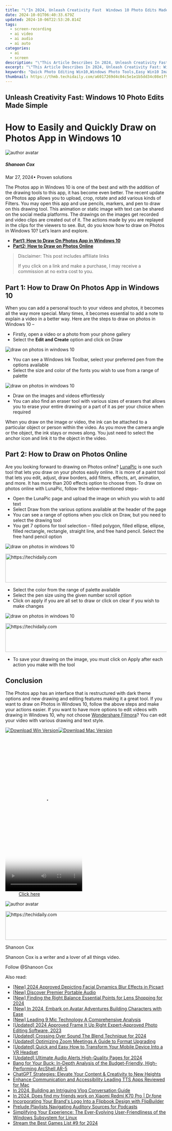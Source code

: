 ```yaml
---
title: "\"In 2024, Unleash Creativity Fast  Windows 10 Photo Edits Made Simple\""
date: 2024-10-01T06:40:33.679Z
updated: 2024-10-06T22:53:20.814Z
tags: 
  - screen-recording
  - ai video
  - ai audio
  - ai auto
categories: 
  - ai
  - screen
description: "\"This Article Describes In 2024, Unleash Creativity Fast: Windows 10 Photo Edits Made Simple\""
excerpt: "\"This Article Describes In 2024, Unleash Creativity Fast: Windows 10 Photo Edits Made Simple\""
keywords: "Quick Photo Editing Win10,Windows Photo Tools,Easy Win10 Image Enhance,Simplify Win10 Imagery,Accelerate Win10 Creativity,Fast Photo Edit on Windows,Simple Win10 Photo Correction"
thumbnail: https://thmb.techidaily.com/a6017269d4c04c5e1e1b5dd34c08e1f92a0a41c1ec409bdbe7a0807e99cdc6f4.jpg
---
```


## Unleash Creativity Fast: Windows 10 Photo Edits Made Simple

# How to Easily and Quickly Draw on Photos App in Windows 10

![author avatar](https://images.wondershare.com/filmora/article-images/shannon-cox.jpg)

##### Shanoon Cox

 Mar 27, 2024• Proven solutions

The Photos app in Windows 10 is one of the best and with the addition of the drawing tools to this app, it has become even better. The recent update on Photos app allows you to upload, crop, rotate and add various kinds of Filters. You may open this app and use pencils, markers, and pen to draw on this drawing tool. This animation or static image with text can be shared on the social media platforms. The drawings on the images get recorded and video clips are created out of it. The actions made by you are replayed in the clips for the viewers to see. But, do you know how to draw on Photos in Windows 10? Let’s learn and explore.

* [**Part1: How to Draw On Photos App in Windows 10**](#part1)
* [**Part2: How to Draw on Photos Online**](#part2)

>  Disclaimer: This post includes affiliate links
>
>  If you click on a link and make a purchase, I may receive a commission at no extra cost to you.
>

## Part 1: How to Draw On Photos App in Windows 10

When you can add a personal touch to your videos and photos, it becomes all the way more special. Many times, it becomes essential to add a note to explain a video in a better way. Here are the steps to draw on photos in Windows 10 –

* Firstly, open a video or a photo from your phone gallery
* Select the **Edit and Create** option and click on Draw

![draw on photos in windows 10](https://images.wondershare.com/filmora/article-images/draw-on-photos-in-windows-10.jpg)

* You can see a Windows Ink Toolbar, select your preferred pen from the options available
* Select the size and color of the fonts you wish to use from a range of palette

![draw on photos in windows 10](https://images.wondershare.com/filmora/article-images/start-drawing-on-photos-in-windows-10.jpg)

* Draw on the images and videos effortlessly
* You can also find an eraser tool with various sizes of erasers that allows you to erase your entire drawing or a part of it as per your choice when required

When you draw on the image or video, the ink can be attached to a particular object or person within the video. As you move the camera angle or the object, the ink stays or moves along. You just need to select the anchor icon and link it to the object in the video.

## Part 2: How to Draw on Photos Online

Are you looking forward to drawing on Photos online? [LunaPic](https://www140.lunapic.com/editor/?action=draw) is one such tool that lets you draw on your photos easily online. It is more of a paint tool that lets you edit, adjust, draw borders, add filters, effects, art, animation, and more. It has more than 200 effects option to choose from. To draw on photos online with LunaPic, follow the below-mentioned steps-

* Open the LunaPic page and upload the image on which you wish to add text
* Select Draw from the various options available at the header of the page
* You can see a range of options when you click on Draw, but you need to select the drawing tool
* You get 7 options for tool selection – filled polygon, filled ellipse, ellipse, filled rectangle, rectangle, straight line, and free hand pencil. Select the free hand pencil option

![draw on photos in windows 10](https://images.wondershare.com/filmora/article-images/lunapic-drawing.jpg)

<!-- affiliate ads begin -->
<a href="https://ephamedtechinc.pxf.io/c/5597632/2136618/26400" target="_top" id="2136618">
  <img src="//a.impactradius-go.com/display-ad/26400-2136618" border="0" alt="https://techidaily.com" width="728" height="90"/>
</a>
<img height="0" width="0" src="https://ephamedtechinc.pxf.io/i/5597632/2136618/26400" style="position:absolute;visibility:hidden;" border="0" />
<!-- affiliate ads end -->

* Select the color from the range of palette available
* Select the pen size using the given number scroll option
* Click on apply if you are all set to draw or click on clear if you wish to make changes

![draw on photos in windows 10](https://images.wondershare.com/filmora/article-images/editing-drawings-on-windows-10.jpg)

<!-- affiliate ads begin -->
<a href="https://aligracehair.sjv.io/c/5597632/1972684/19272" target="_top" id="1972684">
  <img src="//a.impactradius-go.com/display-ad/19272-1972684" border="0" alt="https://techidaily.com" width="728" height="90"/>
</a>
<img height="0" width="0" src="https://aligracehair.sjv.io/i/5597632/1972684/19272" style="position:absolute;visibility:hidden;" border="0" />
<!-- affiliate ads end -->

* To save your drawing on the image, you must click on Apply after each action you make with the tool

## Conclusion

The Photos app has an interface that is restructured with dark theme options and new drawing and editing features making it a great tool. If you want to draw on Photos in Windows 10, follow the above steps and make your actions easier. If you want to have more options to edit videos with drawing in Windows 10, why not choose [Wondershare Filmora](https://tools.techidaily.com/wondershare/filmora/download/)? You can edit your video with various drawing and text style.

[![Download Win Version](https://images.wondershare.com/filmora/guide/download-btn-win.jpg)](https://tools.techidaily.com/wondershare/filmora/download/)[![Download Mac Version](https://images.wondershare.com/filmora/guide/download-btn-mac.jpg)](https://tools.techidaily.com/wondershare/filmora/download/)

<!-- affiliate ads begin -->
<span id="1770544">
					<video width="240" height="480" style="cursor:pointer"
           poster="//a.impactradius-go.com/display-clicktoplayimage/1770544.png"
           onclick="if(!this.playClicked){this.play();this.setAttribute('controls',true);this.playClicked=true;}">
	   <source src="//a.impactradius-go.com/display-ad/20702-1770544">
	   <img src="//a.impactradius-go.com/display-clicktoplayimage/1770544.png" style="border: none; height: 100%; width: 100%; object-fit: contain">
	</video>
	<div style="width:150px;text-align:center"><a href="javascript:window.open(decodeURIComponent('https%3A%2F%2Ftokenmetrics.sjv.io%2Fc%2F5597632%2F1770544%2F20702'), '_blank');void(0);">Click here</a></div>
</span>
<img height="0" width="0" src="https://imp.pxf.io/i/5597632/1770544/20702" style="position:absolute;visibility:hidden;" border="0" />
<!-- affiliate ads end -->

![author avatar](https://images.wondershare.com/filmora/article-images/shannon-cox.jpg)

<!-- affiliate ads begin -->
<a href="https://appsumo.8odi.net/c/5597632/2118312/7443" target="_top" id="2118312">
  <img src="//a.impactradius-go.com/display-ad/7443-2118312" border="0" alt="https://techidaily.com" width="728" height="90"/>
</a>
<img height="0" width="0" src="https://appsumo.8odi.net/i/5597632/2118312/7443" style="position:absolute;visibility:hidden;" border="0" />
<!-- affiliate ads end -->

Shanoon Cox

Shanoon Cox is a writer and a lover of all things video.

Follow @Shanoon Cox


<ins class="adsbygoogle"
     style="display:block"
     data-ad-format="autorelaxed"
     data-ad-client="ca-pub-7571918770474297"
     data-ad-slot="1223367746"></ins>



<ins class="adsbygoogle"
     style="display:block"
     data-ad-client="ca-pub-7571918770474297"
     data-ad-slot="8358498916"
     data-ad-format="auto"
     data-full-width-responsive="true"></ins>


<span class="atpl-alsoreadstyle">Also read:</span>
<div><ul>
<li><a href="https://fox-blue.techidaily.com/new-2024-approved-depicting-facial-dynamics-blur-effects-in-picsart/"><u>[New] 2024 Approved Depicting Facial Dynamics Blur Effects in Picsart</u></a></li>
<li><a href="https://fox-friendly.techidaily.com/new-discover-premier-portable-audio/"><u>[New] Discover Premier Portable Audio</u></a></li>
<li><a href="https://fox-friendly.techidaily.com/new-finding-the-right-balance-essential-points-for-lens-shopping-for-2024/"><u>[New] Finding the Right Balance Essential Points for Lens Shopping for 2024</u></a></li>
<li><a href="https://fox-friendly.techidaily.com/new-in-2024-embark-on-avatar-adventures-building-characters-with-ease/"><u>[New] In 2024, Embark on Avatar Adventures Building Characters with Ease</u></a></li>
<li><a href="https://on-screen-recording.techidaily.com/new-leading-9-mic-technology-a-comprehensive-analysis/"><u>[New] Leading 9 Mic Technology A Comprehensive Analysis</u></a></li>
<li><a href="https://fox-friendly.techidaily.com/updated-2024-approved-frame-it-up-right-expert-approved-photo-editing-software-2023/"><u>[Updated] 2024 Approved Frame It Up Right Expert-Approved Photo Editing Software, 2023</u></a></li>
<li><a href="https://fox-friendly.techidaily.com/updated-crossing-over-sound-the-blend-technique-for-2024/"><u>[Updated] Crossing Over Sound The Blend Technique for 2024</u></a></li>
<li><a href="https://fox-friendly.techidaily.com/updated-optimizing-zoom-meetings-a-guide-to-format-upgrading/"><u>[Updated] Optimizing Zoom Meetings A Guide to Format Upgrading</u></a></li>
<li><a href="https://extra-skills.techidaily.com/updated-quick-and-easy-how-to-transform-your-mobile-device-into-a-vr-headset/"><u>[Updated] Quick and Easy How to Transform Your Mobile Device Into a VR Headset</u></a></li>
<li><a href="https://fox-friendly.techidaily.com/updated-ultimate-audio-alerts-high-quality-pages-for-2024/"><u>[Updated] Ultimate Audio Alerts High-Quality Pages for 2024</u></a></li>
<li><a href="https://buynow-marvelous.techidaily.com/bang-for-your-buck-in-depth-analysis-of-the-budget-friendly-high-performing-arcshell-ar-5/"><u>Bang for Your Buck: In-Depth Analysis of the Budget-Friendly, High-Performing ArcShell AR-5</u></a></li>
<li><a href="https://tech-revival.techidaily.com/chatgpt-strategies-elevate-your-content-and-creativity-to-new-heights/"><u>ChatGPT Strategies: Elevate Your Content & Creativity to New Heights</u></a></li>
<li><a href="https://fox-friendly.techidaily.com/enhance-communication-and-accessibility-leading-tts-apps-reviewed-for-mac/"><u>Enhance Communication and Accessibility Leading TTS Apps Reviewed for Mac</u></a></li>
<li><a href="https://fox-friendly.techidaily.com/in-2024-building-an-intriguing-vlog-conversation-guide/"><u>In 2024, Building an Intriguing Vlog Conversation Guide</u></a></li>
<li><a href="https://location-social.techidaily.com/in-2024-does-find-my-friends-work-on-xiaomi-redmi-k70-pro-drfone-by-drfone-virtual-android/"><u>In 2024, Does find my friends work on Xiaomi Redmi K70 Pro | Dr.fone</u></a></li>
<li><a href="https://discover-data.techidaily.com/incorporating-your-brands-logo-into-a-flipbook-design-with-flipbuilder/"><u>Incorporating Your Brand's Logo Into a Flipbook Design with FlipBuilder</u></a></li>
<li><a href="https://extra-resources.techidaily.com/prelude-playlists-navigating-auditory-sources-for-podcasts/"><u>Prelude Playlists Navigating Auditory Sources for Podcasts</u></a></li>
<li><a href="https://some-skills.techidaily.com/simplifying-your-experience-the-ever-evolving-user-friendliness-of-the-windows-subsystem-for-linux/"><u>Simplifying Your Experience: The Ever-Evolving User-Friendliness of the Windows Subsystem for Linux</u></a></li>
<li><a href="https://some-skills.techidaily.com/stream-the-best-games-list-9-for-2024/"><u>Stream the Best Games List #9 for 2024</u></a></li>
</ul></div>

